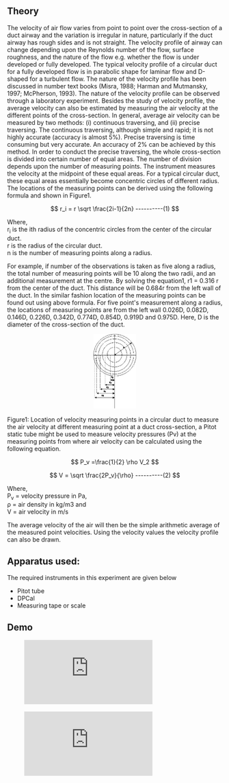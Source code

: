 ## Theory

The velocity of air flow varies from point to point over the cross-section of a duct airway and the variation is irregular in nature, particularly if the duct airway has rough sides and is not straight. The velocity profile of airway can change depending upon the Reynolds number of the flow, surface roughness, and the nature of the flow e.g. whether the flow is under developed or fully developed. The typical velocity profile of a circular duct for a fully developed flow is in parabolic shape for laminar flow and D-shaped for a turbulent flow. The nature of the velocity profile has been discussed in number text books (Misra, 1988; Harman and Mutmansky, 1997; McPherson, 1993). The nature of the velocity profile can be observed through a laboratory experiment. Besides the study of velocity profile, the average velocity can also be estimated by measuring the air velocity at the different points of the cross-section. In general, average air velocity can be measured by two methods: (i) continuous traversing, and (ii) precise traversing. The continuous traversing, although simple and rapid; it is not highly accurate (accuracy is almost 5%). Precise traversing is time consuming but very accurate. An accuracy of 2% can be achieved by this method. In order to conduct the precise traversing, the whole cross-section is divided into certain number of equal areas. The number of division depends upon the number of measuring points. The instrument measures the velocity at the midpoint of these equal areas. For a typical circular duct, these equal areas essentially become concentric circles of different radius. The locations of the measuring points can be derived using the following formula and shown in Figure1.

$$ r_i = r \sqrt \frac{2i-1}{2n}  ----------(1) $$

Where,  
r<sub>i</sub> is the ith radius of the concentric circles from the center of the circular duct.  
r is the radius of the circular duct.  
n is the number of measuring points along a radius.  

For example, if number of the observations is taken as five along a radius, the total number of measuring points will be 10 along the two radii, and an additional measurement at the centre. By solving the equation1, r1 = 0.316 r from the center of the duct. This distance will be 0.684r from the left wall of the duct. In the similar fashion location of the measuring points can be found out using above formula. For five point's measurement along a radius, the locations of measuring points are from the left wall 0.026D, 0.082D, 0.146D, 0.226D, 0.342D, 0.774D, 0.854D, 0.919D and 0.975D. Here, D is the diameter of the cross-section of the duct.

<div align="center">
<img src="images/theory1.jpg" width="20%">
</div>

Figure1: Location of velocity measuring points in a circular duct to measure the air velocity at different measuring point at a duct cross-section, a Pitot static tube might be used to measure velocity pressures (Pv) at the measuring points from where air velocity can be calculated using the following equation.

$$ P_v =\frac{1}{2} \rho V_2 $$

$$ V = \sqrt \frac{2P_v}{\rho}  ----------(2) $$

Where,  
P<sub>v</sub> = velocity pressure in Pa,  
ρ = air density in kg/m3 and  
V = air velocity in m/s  

The average velocity of the air will then be the simple arithmetic average of the measured point velocities. Using the velocity values the velocity profile can also be drawn.

## Apparatus used:
The required instruments in this experiment are given below

- Pitot tube
- DPCal
- Measuring tape or scale

## Demo

<!-- blank line -->
<figure class="video_container">
  <iframe src="https://www.youtube.com/embed/YOjP8_TBGlQ" frameborder="0" allowfullscreen="true"> </iframe>
</figure>
<!-- blank line --> 

<!-- blank line -->
<figure class="video_container">
  <iframe src="https://www.youtube.com/embed/QQke2hGguLc" frameborder="0" allowfullscreen="true"> </iframe>
</figure>
<!-- blank line --> 


<script id="MathJax-script" async src="https://cdn.jsdelivr.net/npm/mathjax@3/es5/tex-mml-chtml.js"></script>
